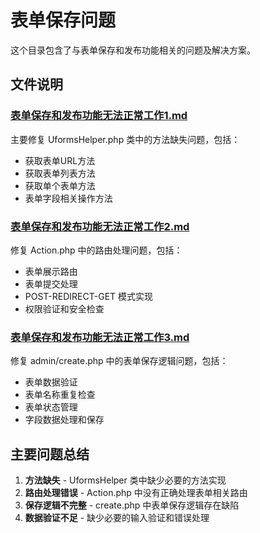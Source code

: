 # 表单保存问题

这个目录包含了与表单保存和发布功能相关的问题及解决方案。

## 文件说明

### [表单保存和发布功能无法正常工作1.md](表单保存和发布功能无法正常工作1.md)
主要修复 UformsHelper.php 类中的方法缺失问题，包括：
- 获取表单URL方法
- 获取表单列表方法
- 获取单个表单方法
- 表单字段相关操作方法

### [表单保存和发布功能无法正常工作2.md](表单保存和发布功能无法正常工作2.md)
修复 Action.php 中的路由处理问题，包括：
- 表单展示路由
- 表单提交处理
- POST-REDIRECT-GET 模式实现
- 权限验证和安全检查

### [表单保存和发布功能无法正常工作3.md](表单保存和发布功能无法正常工作3.md)
修复 admin/create.php 中的表单保存逻辑问题，包括：
- 表单数据验证
- 表单名称重复检查
- 表单状态管理
- 字段数据处理和保存

## 主要问题总结

1. **方法缺失** - UformsHelper 类中缺少必要的方法实现
2. **路由处理错误** - Action.php 中没有正确处理表单相关路由
3. **保存逻辑不完整** - create.php 中表单保存逻辑存在缺陷
4. **数据验证不足** - 缺少必要的输入验证和错误处理